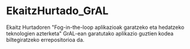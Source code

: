# EkaitzHurtado_GrAL

Ekaitz Hurtadoren "Fog-in-the-loop aplikazioak garatzeko eta hedatzeko teknologien azterketa" GrAL-ean garatutako aplikazio guztien kodea biltegiratzeko errepositorioa da.
